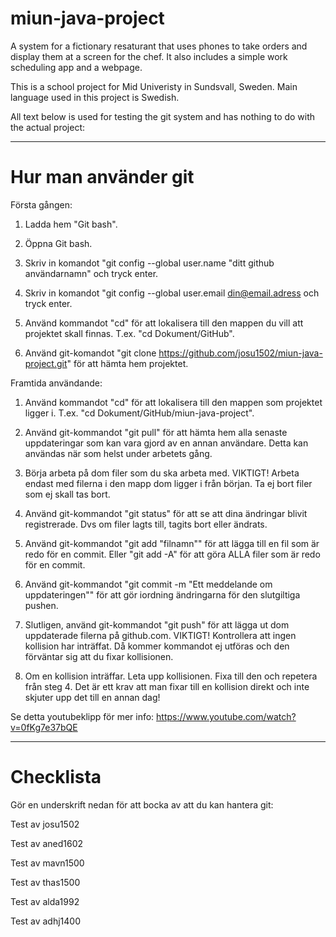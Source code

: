 ﻿# miun-java-project
A system for a fictionary resaturant that uses phones to take orders and display them at a screen for the chef. It also includes a simple work scheduling app and a webpage.

This is a school project for Mid Univeristy in Sundsvall, Sweden. Main language used in this project is Swedish.

All text below is used for testing the git system and has nothing to do with the actual project:

--------------------------------------------------------------------------------
# Hur man använder git
Första gången:

1. Ladda hem "Git bash".

2. Öppna Git bash.

3. Skriv in komandot "git config --global user.name "ditt github användarnamn" och tryck enter.

4. Skriv in komandot "git config --global user.email din@email.adress och tryck enter.

5. Använd kommandot "cd" för att lokalisera till den mappen du vill att projektet skall finnas. T.ex. "cd Dokument/GitHub".

6. Använd git-komandot "git clone https://github.com/josu1502/miun-java-project.git" för att hämta hem projektet.

Framtida användande:

1. Använd kommandot "cd" för att lokalisera till den mappen som projektet ligger i. T.ex. "cd Dokument/GitHub/miun-java-project".

2. Använd git-kommandot "git pull" för att hämta hem alla senaste uppdateringar som kan vara gjord av en annan användare. Detta kan användas när som helst under arbetets gång.

3. Börja arbeta på dom filer som du ska arbeta med. VIKTIGT! Arbeta endast med filerna i den mapp dom ligger i från början. Ta ej bort filer som ej skall tas bort.

4. Använd git-kommandot "git status" för att se att dina ändringar blivit registrerade. Dvs om filer lagts till, tagits bort eller ändrats.

5. Använd git-kommandot "git add "filnamn"" för att lägga till en fil som är redo för en commit. Eller "git add -A" för att göra ALLA filer som är redo för en commit.

6. Använd git-kommandot "git commit -m "Ett meddelande om uppdateringen"" för att gör iordning ändringarna för den slutgiltiga pushen.

7. Slutligen, använd git-kommandot "git push" för att lägga ut dom uppdaterade filerna på github.com. VIKTIGT! Kontrollera att ingen kollision har inträffat. Då kommer kommandot ej utföras och den förväntar sig att du fixar kollisionen.

8. Om en kollision inträffar. Leta upp kollisionen. Fixa till den och repetera från steg 4. Det är ett krav att man fixar till en kollision direkt och inte skjuter upp det till en annan dag!

Se detta youtubeklipp för mer info: https://www.youtube.com/watch?v=0fKg7e37bQE

--------------------------------------------------------------------------------
# Checklista
Gör en underskrift nedan för att bocka av att du kan hantera git:

Test av josu1502

Test av aned1602

Test av mavn1500

Test av thas1500

Test av alda1992

Test av adhj1400
